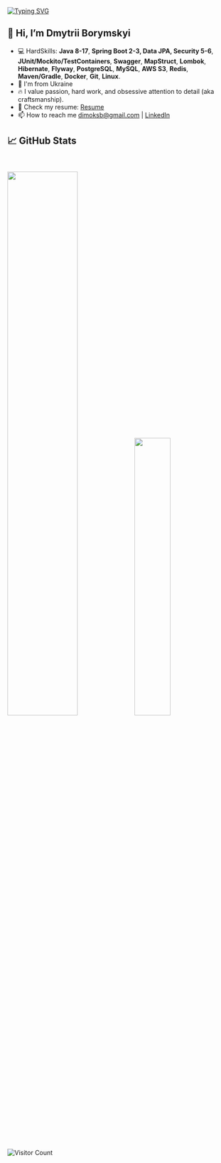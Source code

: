 [![Typing SVG](https://readme-typing-svg.herokuapp.com/?lines=Wake+up,+Neo...&font=Courier&color=7EEAF4)](https://git.io/typing-svg)

## 👋 Hi, I’m Dmytrii Borymskyi
- 💻 HardSkills: **Java 8-17**, **Spring Boot 2-3, Data JPA, Security 5-6**, **JUnit/Mockito/TestContainers**, **Swagger**, **MapStruct**, **Lombok**, **Hibernate**, **Flyway**, **PostgreSQL**, **MySQL**, **AWS S3**, **Redis**, **Maven/Gradle**, **Docker**, **Git**, **Linux**.
- 📍 I'm from Ukraine
- 🔥 I value passion, hard work, and obsessive attention to detail (aka craftsmanship).
- 🤝 Check my resume: [Resume](https://docs.google.com/document/d/1cpE2EzklIZPjvHqXlAXjyRQZakr00b-YsHSDbNgOglc/edit?usp=sharing)
- 📫 How to reach me dimoksb@gmail.com | [LinkedIn](https://www.linkedin.com/in/borymskyi/)

## 📈 GitHub Stats

<br>
<p>
  <img width="56%" src="https://github-readme-stats.vercel.app/api?username=borymskyi&count_private=true&show_icons=true&theme=radical&hide_border=true&hide_title=true" />
  <img width="40%" src="https://github-readme-stats.vercel.app/api/top-langs/?username=borymskyi&layout=compact&langs_count=10&hide_border=true&theme=radical&hide=sass,makefile,shell,mustache" />
</p>

![Visitor Count](https://komarev.com/ghpvc/?username=borymskyi&style=flat-square&color=blueviolet)
